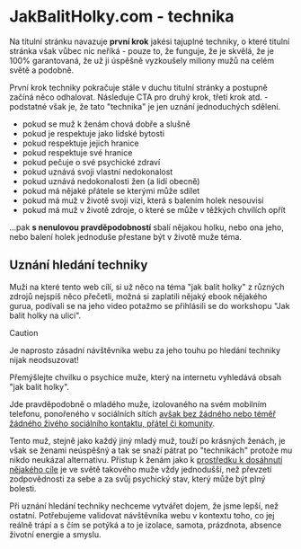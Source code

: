 # JakBalitHolky.com - technika

Na titulní stránku navazuje **první krok** jakési tajuplné techniky, o které titulní stránka však vůbec nic neříká - pouze to, že funguje, že je skvělá, že je 100% garantovaná, že už ji úspěšně vyzkoušely miliony mužů na celém světě a podobně.

První krok techniky pokračuje stále v duchu titulní stránky a postupně začíná něco odhalovat. Následuje CTA pro druhý krok, třetí krok atd. - podstatné však je, že tato "technika" je jen uznání jednoduchých sdělení.

- pokud se muž k ženám chová dobře a slušně
- pokud je respektuje jako lidské bytosti
- pokud respektuje jejich hranice
- pokud respektuje své hranice
- pokud pečuje o své psychické zdraví
- pokud uznává svoji vlastní nedokonalost
- pokud uznává nedokonalosti žen (a lidí obecně)
- pokud má nějaké přátele se kterými může sdílet
- pokud má muž v životě svoji vizi, která s balením holek nesouvisí
- pokud má muž v životě zdroje, o které se může v těžkých chvílích opřít

...pak **s nenulovou pravděpodobností** sbalí nějakou holku, nebo ona jeho, nebo balení holek jednoduše přestane být v životě muže téma.

## Uznání hledání techniky

Muži na které tento web cílí, si už něco na téma "jak balit holky" z různých zdrojů nejspíš něco přečetli, možná si zaplatili nějaký ebook nějakého gurua, podívali se na jeho video potažmo se přihlásili se do workshopu "Jak balit holky na ulici". 

> [!CAUTION]
> Je naprosto zásadní návštěvníka webu za jeho touhu po hledání techniky nijak neodsuzovat!

Přemýšlejte chvilku o psychice muže, který na internetu vyhledává obsah "jak balit holky".

Jde pravděpodobně o mladého muže, izolovaného na svém mobilním telefonu, ponořeného v sociálních sítích [avšak bez žádného nebo téměř žádného živého sociálního kontaktu, přátel či komunity](https://www.google.com/search?q=epidemie+osam%C4%9Blosti). 

Tento muž, stejně jako každý jiný mladý muž, touží po krásných ženách, je však se ženami neúspěšný a tak se snaží pátrat po "technikách" protože mu nikdo neukázal alternativu. Přístup k ženám jako k [prostředku k dosáhnutí nějakého cíle](https://cs.wikipedia.org/wiki/Kategorick%C3%BD_imperativ#:~:text=Jin%C3%A1%20formulace%20zn%C3%AD%3A%20%E2%80%9EJednej%20tak%2C%20abys%20pou%C5%BE%C3%ADval%20lidstv%C3%AD%20jak%20ve%20sv%C3%A9%20osob%C4%9B%2C%20tak%20i%20v%20osob%C4%9B%20ka%C5%BEd%C3%A9ho%20druh%C3%A9ho%20v%C5%BEdy%20z%C3%A1rove%C5%88%20jako%20%C3%BA%C4%8Del%20a%20nikdy%20pouze%20jako%20prost%C5%99edek.%E2%80%9C) je ve světě takového muže vždy jednodušší, než převzetí zodpovědnosti za sebe a za svůj psychický stav, který může být plný bolesti.

Při uznání hledání techniky nechceme vytvářet dojem, že jsme lepší, než ostatní. Potřebujeme validovat návštěvníka webu v kontextu toho, co jej reálně trápí a s čím se potýká a to je izolace, samota, prázdnota, absence životní energie a smyslu.